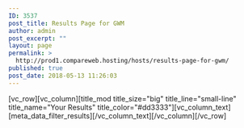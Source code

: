 ```yaml
---
ID: 3537
post_title: Results Page for GWM
author: admin
post_excerpt: ""
layout: page
permalink: >
  http://prod1.compareweb.hosting/hosts/results-page-for-gwm/
published: true
post_date: 2018-05-13 11:26:03
---
```

[vc_row][vc_column][title_mod title_size="big" title_line="small-line" title_name="Your Results" title_color="#dd3333"][vc_column_text][meta_data_filter_results][/vc_column_text][/vc_column][/vc_row]